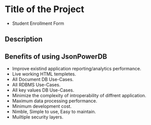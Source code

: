 # Title of the Project
- Student Enrollment Form
## Description
## Benefits of using JsonPowerDB

- Improve existind application reporting/analytics performance.
- Live working HTML templetes.
- All Document DB Use-Cases.
- All RDBMS Use-Cases.
- All key values DB Use-Cases.
- Minimize the complexity of introperability of diffrent application.
- Maximum data processing performance.
- Minimum development cost.
- Nimble, Simple to use, Easy to maintain.
- Muiltiple security layers.
